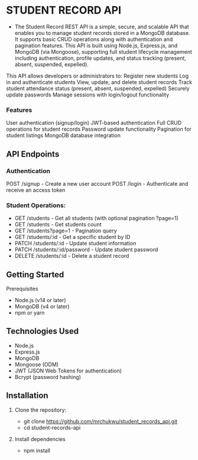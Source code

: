 # STUDENT RECORD API

- The Student Record REST API is a simple, secure, and scalable API that enables you to manage student records stored in a MongoDB database. It supports basic CRUD operations along with authentication and pagination features. This API is built using Node.js, Express.js, and MongoDB (via Mongoose), supporting full student lifecycle management including authentication, profile updates, and status tracking (present, absent, suspended, expelled).

This API allows developers or administrators to:
Register new students
Log in and authenticate students
View, update, and delete student records
Track student attendance status (present, absent, suspended, expelled)
Securely update passwords
Manage sessions with login/logout functionality

### Features
 User authentication (signup/login)
 JWT-based authentication
 Full CRUD operations for student records
 Password update functionality
 Pagination for student listings
 MongoDB database integration

## API Endpoints

### Authentication
POST /signup - Create a new user account
 POST /login - Authenticate and receive an access token

### Student Operations:
- GET /students - Get all students (with optional pagination ?page=1)
- GET /students - Get students count
- GET /students?page=1 - Pagination query
- GET /students/:id - Get a specific student by ID
- PATCH /students/:id - Update student information
- PATCH /students/:id/password - Update student password
- DELETE /students/:id - Delete a student record

## Getting Started
 Prerequisites
- Node.js (v14 or later)
- MongoDB (v4 or later)
- npm or yarn    

## Technologies Used
- Node.js
- Express.js
- MongoDB
- Mongoose (ODM)
- JWT (JSON Web Tokens for authentication)
- Bcrypt (password hashing)

## Installation
1. Clone the repository:
   - git clone https://github.com/mrchukwu/student_records_api.git
   - cd student-records-api
    
2. Install dependencies
   - npm install

